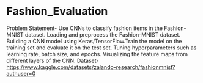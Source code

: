 # Fashion_Evaluation
Problem Statement-
Use CNNs to classify fashion items in the Fashion-MNIST dataset.
Loading and preprocess the Fashion-MNIST dataset.
Building a CNN model using Keras/TensorFlow.Train the model on the training set and evaluate it on the test set.
Tuning hyperparameters such as learning rate, batch size, and epochs.
Visualizing the feature maps from different layers of the CNN.
Dataset- https://www.kaggle.com/datasets/zalando-research/fashionmnist?authuser=0
